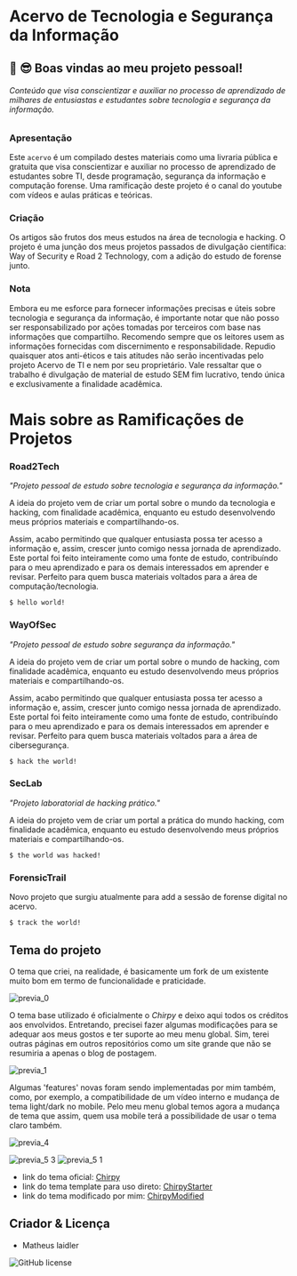 # Acervo de Tecnologia e Segurança da Informação

## 👋 😎 Boas vindas ao meu projeto pessoal! 
###### Conteúdo que visa conscientizar e auxiliar no processo de aprendizado de milhares de entusiastas e estudantes sobre tecnologia e segurança da informação.




### Apresentação

 Este `acervo` é um compilado destes materiais como uma livraria pública e gratuita que visa conscientizar e auxiliar no processo de aprendizado de estudantes sobre TI, desde programação, segurança da informação e computação forense. Uma ramificação deste projeto é o canal do youtube com vídeos e aulas práticas e teóricas. 
 
### Criação

 Os artigos são frutos dos meus estudos na área de tecnologia e hacking. O projeto é uma junção dos meus projetos passados de divulgação científica: Way of Security e Road 2 Technology, com a adição do estudo de forense junto.

### Nota
 Embora eu me esforce para fornecer informações precisas e úteis sobre tecnologia e segurança da informação, é importante notar que não posso ser responsabilizado por ações tomadas por terceiros com base nas informações que compartilho. Recomendo sempre que os leitores usem as informações fornecidas com discernimento e responsabilidade. Repudio quaisquer atos anti-éticos e tais atitudes não serão incentivadas pelo projeto Acervo de TI e nem por seu proprietário. Vale ressaltar que o trabalho é divulgação de material de estudo SEM fim lucrativo, tendo única e exclusivamente a finalidade acadêmica.

# Mais sobre as Ramificações de Projetos

### Road2Tech

<i>"Projeto pessoal de estudo sobre tecnologia e segurança da informação."</i>

A ideia do projeto vem de criar um portal sobre o mundo da tecnologia e hacking, com finalidade acadêmica, enquanto eu estudo desenvolvendo meus próprios materiais e compartilhando-os. 

Assim, acabo permitindo que qualquer entusiasta possa ter acesso a informação e, assim, crescer junto comigo nessa jornada de aprendizado.
Este portal foi feito inteiramente como uma fonte de estudo, contribuíndo para o meu aprendizado e para os demais interessados em aprender e revisar.
Perfeito para quem busca materiais voltados para a área de computação/tecnologia.

```console
$ hello world!
```

### WayOfSec

<i>"Projeto pessoal de estudo sobre segurança da informação."</i>

A ideia do projeto vem de criar um portal sobre o mundo de hacking, com finalidade acadêmica, enquanto eu estudo desenvolvendo meus próprios materiais e compartilhando-os. 

Assim, acabo permitindo que qualquer entusiasta possa ter acesso a informação e, assim, crescer junto comigo nessa jornada de aprendizado.
Este portal foi feito inteiramente como uma fonte de estudo, contribuíndo para o meu aprendizado e para os demais interessados em aprender e revisar.
Perfeito para quem busca materiais voltados para a área de cibersegurança.

```console
$ hack the world!
```

### SecLab

<i>"Projeto laboratorial de hacking prático."</i>

A ideia do projeto vem de criar um portal a prática do mundo hacking, com finalidade acadêmica, enquanto eu estudo desenvolvendo meus próprios materiais e compartilhando-os. 


```console
$ the world was hacked!
```

### ForensicTrail

Novo projeto que surgiu atualmente para add a sessão de forense digital no acervo.

```console
$ track the world!
```
    
## Tema do projeto

 O tema que criei, na realidade, é basicamente um fork de um existente muito bom em termo de funcionalidade e praticidade. 
 
![previa_0](https://github.com/matheuslaidler/matheuslaidler.github.io/assets/76860503/e80c77d1-847d-4594-a785-cfebacc80a6d)

 
 O tema base utilizado é oficialmente o *Chirpy* e deixo aqui todos os créditos aos envolvidos. Entretando, precisei fazer algumas modificações para se adequar aos meus gostos e ter suporte ao meu menu global. Sim, terei outras páginas em outros repositórios como um site grande que não se resumiria a apenas o blog de postagem.

 ![previa_1](https://github.com/matheuslaidler/matheuslaidler.github.io/assets/76860503/46c93b7a-c034-453b-9629-c71b6a30c1bf)

Algumas 'features' novas foram sendo implementadas por mim também, como, por exemplo, a compatibilidade de um vídeo interno e mudança de tema light/dark no mobile.
Pelo meu menu global temos agora a mudança de tema que assim, quem usa mobile terá a possibilidade de usar o tema claro também.

![previa_4](https://github.com/matheuslaidler/matheuslaidler.github.io/assets/76860503/57a31c10-43ba-45d2-b9ee-3f183b691938)

![previa_5 3](https://github.com/matheuslaidler/matheuslaidler.github.io/assets/76860503/c32698bb-255e-48eb-bc29-c3cf0318522a)
![previa_5 1](https://github.com/matheuslaidler/matheuslaidler.github.io/assets/76860503/60b7af31-e279-477b-a67c-df7303f7b362)
 
 
  - link do tema oficial: [Chirpy](https://github.com/cotes2020/jekyll-theme-chirpy)
  - link do tema template para uso direto: [ChirpyStarter](https://github.com/cotes2020/chirpy-starter)
  - link do tema modificado por mim: [ChirpyModified](https://github.com/matheuslaidler/chirpy-modified/)



## Criador & Licença
  - Matheus laidler
    
![GitHub license](https://img.shields.io/github/license/cotes2020/chirpy-starter.svg?color=blue)
 
